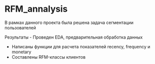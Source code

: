 # RFM_annalysis

В рамках данного проекта была решена задача сегментации пользователей

Результаты - Проведен EDA, предварительная обработка данных
- Написаны функции для расчета показателей recency, frequency и monetary
- Составлены RFM-классы клиентов

